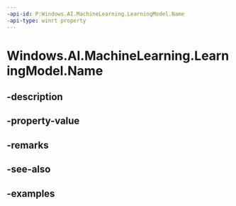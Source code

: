 ```yaml
---
-api-id: P:Windows.AI.MachineLearning.LearningModel.Name
-api-type: winrt property
---
```


<!-- Property syntax.
public string Name { get; }
-->

# Windows.AI.MachineLearning.LearningModel.Name

## -description

## -property-value

## -remarks

## -see-also

## -examples

